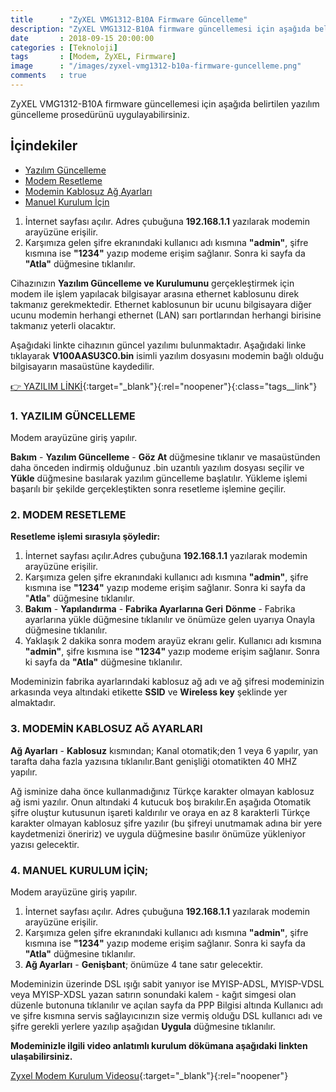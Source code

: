 ```yaml
---
title      : "ZyXEL VMG1312-B10A Firmware Güncelleme"
description: "ZyXEL VMG1312-B10A firmware güncellemesi için aşağıda belirtilen yazılım güncelleme prosedürünü uygulayabilirsiniz."
date       : 2018-09-15 20:00:00
categories : [Teknoloji]
tags       : [Modem, ZyXEL, Firmware]
image      : "/images/zyxel-vmg1312-b10a-firmware-guncelleme.png"
comments   : true
---
```


ZyXEL VMG1312-B10A firmware güncellemesi için aşağıda belirtilen yazılım güncelleme prosedürünü uygulayabilirsiniz. 

## İçindekiler

- [Yazılım Güncelleme](https://ahmetcadirci.com.tr/2018/zyxel-vmg1312-b10a-firmware-guncelleme/#1-yazilim-güncelleme)
- [Modem Resetleme](https://ahmetcadirci.com.tr/2018/zyxel-vmg1312-b10a-firmware-guncelleme/#2-modem-resetleme)
- [Modemin Kablosuz Ağ Ayarları](https://ahmetcadirci.com.tr/2018/zyxel-vmg1312-b10a-firmware-guncelleme/#3-modemi̇n-kablosuz-ağ-ayarlari)
- [Manuel Kurulum İçin](https://ahmetcadirci.com.tr/2018/zyxel-vmg1312-b10a-firmware-guncelleme/#4-manuel-kurulum-i̇çi̇n)

1. İnternet sayfası açılır. Adres çubuğuna **192.168.1.1** yazılarak modemin arayüzüne erişilir.
2. Karşımıza gelen şifre ekranındaki kullanıcı adı kısmına **"admin"**, şifre kısmına ise **"1234"** yazıp modeme erişim sağlanır. Sonra ki sayfa da **"Atla"** düğmesine tıklanılır.

Cihazınızın **Yazılım Güncelleme ve Kurulumunu** gerçekleştirmek için modem ile işlem yapılacak bilgisayar arasına ethernet kablosunu direk takmanız gerekmektedir. Ethernet kablosunun bir ucunu bilgisayara diğer ucunu modemin herhangi ethernet (LAN) sarı portlarından herhangi birisine takmanız yeterli olacaktır.

Aşağıdaki linkte cihazının güncel yazılımı bulunmaktadır. Aşağıdaki linke tıklayarak **V100AASU3C0.bin** isimli yazılım dosyasını modemin bağlı olduğu bilgisayarın masaüstüne kaydedilir.

[👉 YAZILIM LİNKİ](ftp://ftp.zyxel.com.tr/ZyXEL_URUNLERI/MODEMLER/VDSL_MODEMLER/VMG1312-B10A/Firmware/V100AASU3C0.bin){:target="_blank"}{:rel="noopener"}{:class="tags__link"}

### 1. YAZILIM GÜNCELLEME

Modem arayüzüne giriş yapılır.

**Bakım** - **Yazılım Güncelleme** - **Göz At** düğmesine tıklanır ve masaüstünden daha önceden indirmiş olduğunuz .bin uzantılı yazılım dosyası seçilir ve **Yükle** düğmesine basılarak yazılım güncelleme başlatılır. Yükleme işlemi başarılı bir şekilde gerçekleştikten sonra resetleme işlemine geçilir.


### 2. MODEM RESETLEME

**Resetleme işlemi sırasıyla şöyledir:**

1. İnternet sayfası açılır.Adres çubuğuna **192.168.1.1** yazılarak modemin arayüzüne erişilir.
2. Karşımıza gelen şifre ekranındaki kullanıcı adı kısmına **"admin"**, şifre kısmına ise **"1234"** yazıp modeme erişim sağlanır. Sonra ki sayfa da "**Atla**" düğmesine tıklanılır.
3. **Bakım** - **Yapılandırma** - **Fabrika Ayarlarına Geri** **Dönme** - Fabrika ayarlarına yükle düğmesine tıklanılır ve önümüze gelen uyarıya Onayla düğmesine tıklanılır.
4.  Yaklaşık 2 dakika sonra modem arayüz ekranı gelir. Kullanıcı adı kısmına **"admin"**, şifre kısmına ise **"1234"** yazıp modeme erişim sağlanır. Sonra ki sayfa da **"Atla"** düğmesine tıklanılır.

Modeminizin fabrika ayarlarındaki kablosuz ağ adı ve ağ şifresi modeminizin arkasında veya altındaki etikette **SSID** ve **Wireless key** şeklinde yer almaktadır.

### 3. MODEMİN KABLOSUZ AĞ AYARLARI

**Ağ Ayarları** - **Kablosuz** kısmından; Kanal otomatik;den 1 veya 6 yapılır, yan tarafta daha fazla yazısına tıklanılır.Bant genişliği otomatikten 40 MHZ yapılır.

Ağ isminize daha önce kullanmadığınız Türkçe karakter olmayan kablosuz ağ ismi yazılır. Onun altındaki 4 kutucuk boş bırakılır.En aşağıda Otomatik şifre oluştur kutusunun işareti kaldırılır ve oraya en az 8 karakterli Türkçe karakter olmayan kablosuz şifre yazılır (bu şifreyi unutmamak adına bir yere kaydetmenizi öneririz) ve uygula düğmesine basılır önümüze yükleniyor yazısı gelecektir.


### 4. MANUEL KURULUM İÇİN;

Modem arayüzüne giriş yapılır.

1. İnternet sayfası açılır. Adres çubuğuna **192.168.1.1** yazılarak modemin arayüzüne erişilir.
2. Karşımıza gelen şifre ekranındaki kullanıcı adı kısmına **"admin"**, şifre kısmına ise **"1234"** yazıp modeme erişim sağlanır. Sonra ki sayfa da **"Atla"** düğmesine tıklanılır.
3. **Ağ Ayarları** - **Genişbant**; önümüze 4 tane satır gelecektir.

Modeminizin üzerinde DSL ışığı sabit yanıyor ise MYISP-ADSL, MYISP-VDSL veya MYISP-XDSL yazan satırın sonundaki kalem - kağıt simgesi olan düzenle butonuna tıklanılır ve açılan sayfa da PPP Bilgisi altında Kullanıcı adı ve şifre kısmına servis sağlayıcınızın size vermiş olduğu DSL kullanıcı adı ve şifre gerekli yerlere yazılıp aşağıdan **Uygula** düğmesine tıklanılır.

**Modeminizle ilgili video anlatımlı kurulum dökümana aşağıdaki linkten ulaşabilirsiniz.**

[Zyxel Modem Kurulum Videosu](https://www.youtube.com/watch?v=PRmJx_5QsmA){:target="_blank"}{:rel="noopener"}
